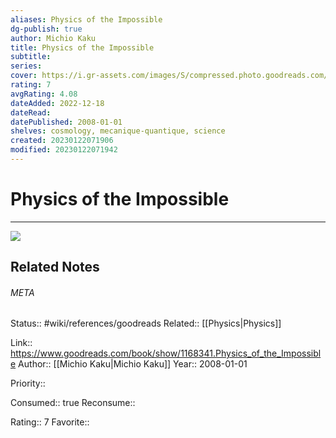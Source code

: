 ```yaml
---
aliases: Physics of the Impossible
dg-publish: true
author: Michio Kaku
title: Physics of the Impossible
subtitle: 
series: 
cover: https://i.gr-assets.com/images/S/compressed.photo.goodreads.com/books/1320469147l/1168341.jpg
rating: 7
avgRating: 4.08
dateAdded: 2022-12-18
dateRead: 
datePublished: 2008-01-01
shelves: cosmology, mecanique-quantique, science
created: 20230122071906
modified: 20230122071942
---
```

# Physics of the Impossible
---
![](https://i.gr-assets.com/images/S/compressed.photo.goodreads.com/books/1320469147l/1168341.jpg)

## Related Notes




###### META
Status:: #wiki/references/goodreads
Related:: [[Physics\|Physics]]

Link:: https://www.goodreads.com/book/show/1168341.Physics_of_the_Impossible
Author:: [[Michio Kaku\|Michio Kaku]]
Year:: 2008-01-01

Priority:: 

Consumed:: true
Reconsume:: 

Rating:: 7
Favorite:: 
